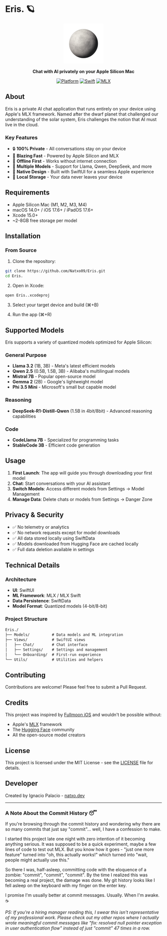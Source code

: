 # Eris. 🪐

<div align="center">
  <img src="Eris./Assets.xcassets/AppIconNoBg.imageset/ChatGPT Image 19 jun 2025, 09_16_02.png" width="128" height="128" alt="Eris Icon">
  
  **Chat with AI privately on your Apple Silicon Mac**
  
  [![Platform](https://img.shields.io/badge/platform-iOS%20%7C%20iPadOS%20%7C%20macOS-blue.svg)](https://developer.apple.com/xcode/)
  [![Swift](https://img.shields.io/badge/Swift-5.9+-orange.svg)](https://swift.org/)
  [![MLX](https://img.shields.io/badge/MLX-Apple%20Silicon-green.svg)](https://github.com/ml-explore/mlx)
</div>

## About

Eris is a private AI chat application that runs entirely on your device using Apple's MLX framework. Named after the dwarf planet that challenged our understanding of the solar system, Eris challenges the notion that AI must live in the cloud.

### Key Features

- 🔒 **100% Private** - All conversations stay on your device
- 🚀 **Blazing Fast** - Powered by Apple Silicon and MLX
- 📡 **Offline First** - Works without internet connection
- 🤖 **Multiple Models** - Support for Llama, Qwen, DeepSeek, and more
- 🎨 **Native Design** - Built with SwiftUI for a seamless Apple experience
- 💾 **Local Storage** - Your data never leaves your device

## Requirements

- Apple Silicon Mac (M1, M2, M3, M4)
- macOS 14.0+ / iOS 17.6+ / iPadOS 17.6+
- Xcode 15.0+
- ~2-8GB free storage per model

## Installation

### From Source

1. Clone the repository:
```bash
git clone https://github.com/Natxo09/Eris.git
cd Eris.
```

2. Open in Xcode:
```bash
open Eris..xcodeproj
```

3. Select your target device and build (⌘+B)

4. Run the app (⌘+R)

## Supported Models

Eris supports a variety of quantized models optimized for Apple Silicon:

### General Purpose
- **Llama 3.2** (1B, 3B) - Meta's latest efficient models
- **Qwen 2.5** (0.5B, 1.5B, 3B) - Alibaba's multilingual models
- **Mistral 7B** - Popular open-source model
- **Gemma 2** (2B) - Google's lightweight model
- **Phi 3.5 Mini** - Microsoft's small but capable model

### Reasoning
- **DeepSeek-R1-Distill-Qwen** (1.5B in 4bit/8bit) - Advanced reasoning capabilities

### Code
- **CodeLlama 7B** - Specialized for programming tasks
- **StableCode 3B** - Efficient code generation

## Usage

1. **First Launch**: The app will guide you through downloading your first model
2. **Chat**: Start conversations with your AI assistant
3. **Switch Models**: Access different models from Settings → Model Management
4. **Manage Data**: Delete chats or models from Settings → Danger Zone

## Privacy & Security

- ✅ No telemetry or analytics
- ✅ No network requests except for model downloads
- ✅ All data stored locally using SwiftData
- ✅ Models downloaded from Hugging Face are cached locally
- ✅ Full data deletion available in settings

## Technical Details

### Architecture
- **UI**: SwiftUI
- **ML Framework**: MLX / MLX Swift
- **Data Persistence**: SwiftData
- **Model Format**: Quantized models (4-bit/8-bit)

### Project Structure
```
Eris./
├── Models/          # Data models and ML integration
├── Views/           # SwiftUI views
│   ├── Chat/        # Chat interface
│   ├── Settings/    # Settings and management
│   └── Onboarding/  # First-run experience
└── Utils/           # Utilities and helpers
```

## Contributing

Contributions are welcome! Please feel free to submit a Pull Request.

## Credits

This project was inspired by [Fullmoon iOS](https://github.com/mainframecomputer/fullmoon-ios) and wouldn't be possible without:

- Apple's [MLX](https://github.com/ml-explore/mlx) framework
- The [Hugging Face](https://huggingface.co) community
- All the open-source model creators

## License

This project is licensed under the MIT License - see the [LICENSE](LICENSE) file for details.

## Developer

Created by Ignacio Palacio - [natxo.dev](https://natxo.dev)

---

### A Note About the Commit History 😴

If you're browsing through the commit history and wondering why there are so many commits that just say "commit"... well, I have a confession to make. 

I started this project late one night with zero intention of it becoming anything serious. It was supposed to be a quick experiment, maybe a few lines of code to test out MLX. But you know how it goes - "just one more feature" turned into "oh, this actually works!" which turned into "wait, people might actually use this."

So there I was, half-asleep, committing code with the eloquence of a zombie: "commit", "commit", "commit". By the time I realized this was becoming a real project, the damage was done. My git history looks like I fell asleep on the keyboard with my finger on the enter key.

I promise I'm usually better at commit messages. Usually. When I'm awake. ☕

*PS: If you're a hiring manager reading this, I swear this isn't representative of my professional work. Please check out my other repos where I actually wrote meaningful commit messages like "fix: resolved null pointer exception in user authentication flow" instead of just "commit" 47 times in a row.*